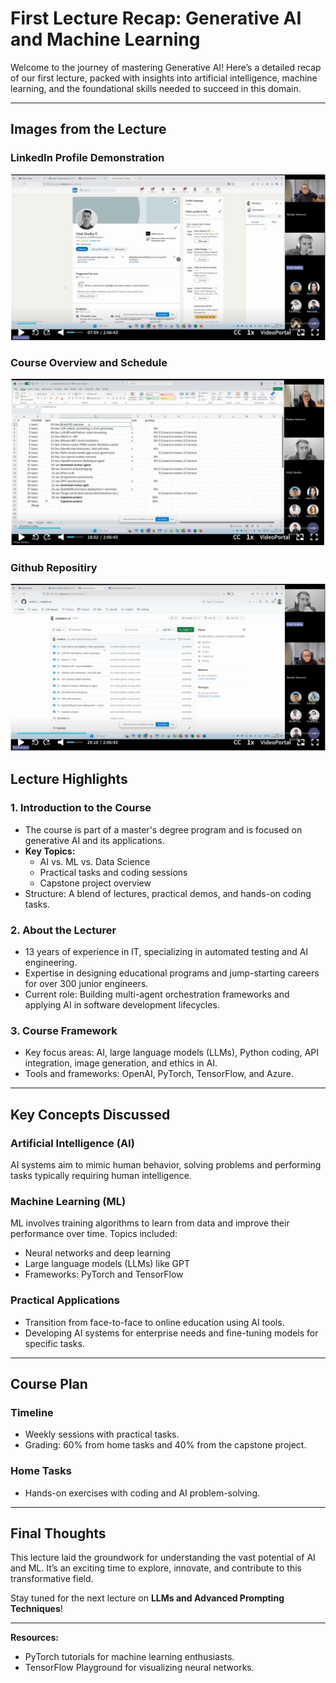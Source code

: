 
# First Lecture Recap: Generative AI and Machine Learning

Welcome to the journey of mastering Generative AI! Here’s a detailed recap of our first lecture, packed with insights into artificial intelligence, machine learning, and the foundational skills needed to succeed in this domain.

---
## Images from the Lecture

### LinkedIn Profile Demonstration
![Lecture Screenshot 1](./linkedin.jpeg)

### Course Overview and Schedule
![Lecture Screenshot 2](./tasks.jpeg)

### Github Repositiry
![Lecture Screenshot 2](./masters-ai.jpeg)



## Lecture Highlights

### 1. **Introduction to the Course**
- The course is part of a master's degree program and is focused on generative AI and its applications.
- **Key Topics:** 
  - AI vs. ML vs. Data Science
  - Practical tasks and coding sessions
  - Capstone project overview
- Structure: A blend of lectures, practical demos, and hands-on coding tasks.

### 2. **About the Lecturer**
- 13 years of experience in IT, specializing in automated testing and AI engineering.
- Expertise in designing educational programs and jump-starting careers for over 300 junior engineers.
- Current role: Building multi-agent orchestration frameworks and applying AI in software development lifecycles.

### 3. **Course Framework**
- Key focus areas: AI, large language models (LLMs), Python coding, API integration, image generation, and ethics in AI.
- Tools and frameworks: OpenAI, PyTorch, TensorFlow, and Azure.

---

## Key Concepts Discussed

### **Artificial Intelligence (AI)**
AI systems aim to mimic human behavior, solving problems and performing tasks typically requiring human intelligence.

### **Machine Learning (ML)**
ML involves training algorithms to learn from data and improve their performance over time. Topics included:
- Neural networks and deep learning
- Large language models (LLMs) like GPT
- Frameworks: PyTorch and TensorFlow


### **Practical Applications**
- Transition from face-to-face to online education using AI tools.
- Developing AI systems for enterprise needs and fine-tuning models for specific tasks.

---

## Course Plan

### Timeline
- Weekly sessions with practical tasks.
- Grading: 60% from home tasks and 40% from the capstone project.

### Home Tasks
- Hands-on exercises with coding and AI problem-solving.

---

## Final Thoughts

This lecture laid the groundwork for understanding the vast potential of AI and ML. It’s an exciting time to explore, innovate, and contribute to this transformative field.

Stay tuned for the next lecture on **LLMs and Advanced Prompting Techniques**!

---

**Resources:**
- PyTorch tutorials for machine learning enthusiasts.
- TensorFlow Playground for visualizing neural networks.

